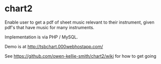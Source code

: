 # chart2
Enable user to get a pdf of sheet music relevant to their instrument, given pdf's that have music for many instruments.

Implementation is via PHP / MySQL.

Demo is at http://tsbchart.000webhostapp.com/

See https://github.com/owen-kellie-smith/chart2/wiki for how to get going
